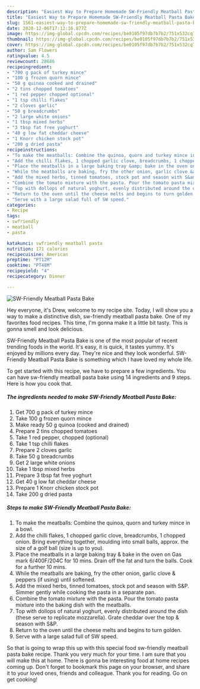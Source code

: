 ```yaml
---
description: "Easiest Way to Prepare Homemade SW-Friendly Meatball Pasta Bake"
title: "Easiest Way to Prepare Homemade SW-Friendly Meatball Pasta Bake"
slug: 1561-easiest-way-to-prepare-homemade-sw-friendly-meatball-pasta-bake
date: 2020-12-06T17:12:16.877Z
image: https://img-global.cpcdn.com/recipes/be0105f97db7b7b2/751x532cq70/sw-friendly-meatball-pasta-bake-recipe-main-photo.jpg
thumbnail: https://img-global.cpcdn.com/recipes/be0105f97db7b7b2/751x532cq70/sw-friendly-meatball-pasta-bake-recipe-main-photo.jpg
cover: https://img-global.cpcdn.com/recipes/be0105f97db7b7b2/751x532cq70/sw-friendly-meatball-pasta-bake-recipe-main-photo.jpg
author: Sam Flowers
ratingvalue: 4.5
reviewcount: 28686
recipeingredient:
- "700 g pack of turkey mince"
- "100 g frozen quorn mince"
- "50 g quinoa cooked and drained"
- "2 tins chopped tomatoes"
- "1 red pepper chopped optional"
- "1 tsp chilli flakes"
- "2 cloves garlic"
- "50 g breadcrumbs"
- "2 large white onions"
- "1 tbsp mixed herbs"
- "3 tbsp fat free yoghurt"
- "40 g low fat cheddar cheese"
- "1 Knorr chicken stock pot"
- "200 g dried pasta"
recipeinstructions:
- "To make the meatballs: Combine the quinoa, quorn and turkey mince in a bowl."
- "Add the chilli flakes, 1 chopped garlic clove, breadcrumbs, 1 chopped onion. Bring everything together, moulding into small balls, approx. the size of a golf ball (size is up to you)."
- "Place the meatballs in a large baking tray &amp; bake in the oven on Gas mark 6/400F/204C for 10 mins. Drain off the fat and turn the balls. Cook for a further 10 mins."
- "While the meatballs are baking, fry the other onion, garlic clove &amp; peppers (if using) until softened."
- "Add the mixed herbs, tinned tomatoes, stock pot and season with S&amp;P. Simmer gently while cooking the pasta in a separate pan."
- "Combine the tomato mixture with the pasta. Pour the tomato pasta mixture into the baking dish with the meatballs."
- "Top with dollops of natural yoghurt, evenly distributed around the dish (these serve to replicate mozzarella). Grate cheddar over the top &amp; season with S&amp;P."
- "Return to the oven until the cheese melts and begins to turn golden."
- "Serve with a large salad full of SW speed."
categories:
- Recipe
tags:
- swfriendly
- meatball
- pasta

katakunci: swfriendly meatball pasta 
nutrition: 171 calories
recipecuisine: American
preptime: "PT12M"
cooktime: "PT48M"
recipeyield: "4"
recipecategory: Dinner

---
```



![SW-Friendly Meatball Pasta Bake](https://img-global.cpcdn.com/recipes/be0105f97db7b7b2/751x532cq70/sw-friendly-meatball-pasta-bake-recipe-main-photo.jpg)

Hey everyone, it's Drew, welcome to my recipe site. Today, I will show you a way to make a distinctive dish, sw-friendly meatball pasta bake. One of my favorites food recipes. This time, I'm gonna make it a little bit tasty. This is gonna smell and look delicious.



SW-Friendly Meatball Pasta Bake is one of the most popular of recent trending foods in the world. It's easy, it is quick, it tastes yummy. It's enjoyed by millions every day. They're nice and they look wonderful. SW-Friendly Meatball Pasta Bake is something which I have loved my whole life.


To get started with this recipe, we have to prepare a few ingredients. You can have sw-friendly meatball pasta bake using 14 ingredients and 9 steps. Here is how you cook that.

<!--inarticleads1-->

##### The ingredients needed to make SW-Friendly Meatball Pasta Bake:

1. Get 700 g pack of turkey mince
1. Take 100 g frozen quorn mince
1. Make ready 50 g quinoa (cooked and drained)
1. Prepare 2 tins chopped tomatoes
1. Take 1 red pepper, chopped (optional)
1. Take 1 tsp chilli flakes
1. Prepare 2 cloves garlic
1. Take 50 g breadcrumbs
1. Get 2 large white onions
1. Take 1 tbsp mixed herbs
1. Prepare 3 tbsp fat free yoghurt
1. Get 40 g low fat cheddar cheese
1. Prepare 1 Knorr chicken stock pot
1. Take 200 g dried pasta




<!--inarticleads2-->

##### Steps to make SW-Friendly Meatball Pasta Bake:

1. To make the meatballs: Combine the quinoa, quorn and turkey mince in a bowl.
1. Add the chilli flakes, 1 chopped garlic clove, breadcrumbs, 1 chopped onion. Bring everything together, moulding into small balls, approx. the size of a golf ball (size is up to you).
1. Place the meatballs in a large baking tray &amp; bake in the oven on Gas mark 6/400F/204C for 10 mins. Drain off the fat and turn the balls. Cook for a further 10 mins.
1. While the meatballs are baking, fry the other onion, garlic clove &amp; peppers (if using) until softened.
1. Add the mixed herbs, tinned tomatoes, stock pot and season with S&amp;P. Simmer gently while cooking the pasta in a separate pan.
1. Combine the tomato mixture with the pasta. Pour the tomato pasta mixture into the baking dish with the meatballs.
1. Top with dollops of natural yoghurt, evenly distributed around the dish (these serve to replicate mozzarella). Grate cheddar over the top &amp; season with S&amp;P.
1. Return to the oven until the cheese melts and begins to turn golden.
1. Serve with a large salad full of SW speed.




So that is going to wrap this up with this special food sw-friendly meatball pasta bake recipe. Thank you very much for your time. I am sure that you will make this at home. There is gonna be interesting food at home recipes coming up. Don't forget to bookmark this page on your browser, and share it to your loved ones, friends and colleague. Thank you for reading. Go on get cooking!
